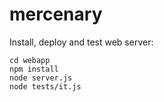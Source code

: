 mercenary
=========

Install, deploy and test web server:

```
cd webapp
npm install
node server.js
node tests/it.js
```